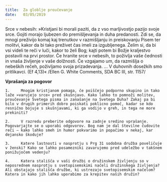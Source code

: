 ```yaml
---
title:  Za globlje proučevanje
date:   03/05/2019
---
```


Srce v nebesih: »Kristjani bi morali paziti, da z vso marljivostjo pazijo svoje srce. Gojiti morajo ljubezen do premišljevanja in duha predanosti. Zdi se, da mnogi preživijo komaj kaj trenutkov v razmišljanju in preiskovanju Pisem ter molitvi, kakor da bi tako preživet čas imeli za izgubljenega. Želim si, da bi vsi videli te reči v luči, kakor to želi Bog; kajti potem bi Božje kraljestvo postavili na prvi prostor. Če hranite srce v nebesih, to poživlja vaše čednosti in vnaša življenje v vaše dolžnosti. Če vzgajamo um, da razmišlja o nebeških rečeh, poživljamo svoja prizadevanja. … V duhovnih dosežkih smo pritlikavci. (Ef 4,13)« /Ellen G. White Comments, SDA BC III, str. 1157/

**Vprašanja za pogovor**

`1. 	Mnogim kristjanom pomaga, če poiščejo podporno skupino in tako laže »varujejo srce« pred skušnjavo. Kako lahko to pomnoži molitev, proučevanje Svetega pisma in zanašanje na Svetega Duha? Zakaj pa bi bilo v drugih primerih dobro poiskati poklicno pomoč, kadar se kdo resnično bojuje s skušnjavami, ki ga vodijo v greh, in tega ne more prekiniti?`

`2. 	V razredu preberite odgovore na zadnje sredino vprašanje. Pogovarjajte se o uporabi odgovorov. Bog nam je dal številne čudovite reči – kako lahko smeh in humor pokvarimo in popačimo v nekaj, kar dejansko škoduje?`

`3. 	Katere lastnosti v nasprotju s Prg 31 sodobna družba poveličuje v ženski? Kako se lahko posamezniki zavarujemo pred udeležbo v takšnem ponižujočem vedenju?`

`4. 	Katera stališča v vaši družbi o družinskem življenju so v neposrednem nasprotju s svetopisemskimi načeli družinskega življenja? Ali obstajajo stališča družbe, ki ustrezajo svetopisemskim načelom? Katera in kako jih lahko uporabimo za krepitev naših družin?`
